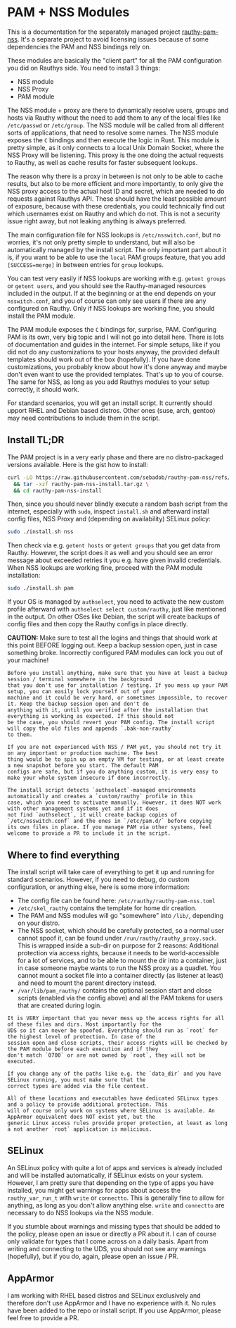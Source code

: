 # PAM + NSS Modules

This is a documentation for the separately managed project [rauthy-pam-nss](https://github.com/sebadob/rauthy-pam-nss).
It's a separate project to avoid licensing issues because of some dependencies the PAM and NSS bindings rely on.

These modules are basically the "client part" for all the PAM configuration you did on Rauthys side. You need to install
3 things:

- NSS module
- NSS Proxy
- PAM module

The NSS module + proxy are there to dynamically resolve users, groups and hosts via Rauthy without the need to add them
to any of the local files like `/etc/passwd` or `/etc/group`. The NSS module will be called from all different sorts of
applications, that need to resolve some names. The NSS module exposes the `C` bindings and then execute the logic in
Rust. This module is pretty simple, as it only connects to a local Unix Domain Socket, where the NSS Proxy will be
listening. This proxy is the one doing the actual requests to Rauthy, as well as cache results for faster subsequent
lookups.

The reason why there is a proxy in between is not only to be able to cache results, but also to be more efficient and
more importantly, to only give the NSS proxy access to the actual host ID and secret, which are needed to do requests
against Rauthys API. These should have the least possible amount of exposure, because with these credentials, you could
technically find out which usernames exist on Rauthy and which do not. This is not a security issue right away, but not
leaking anything is always preferred.

The main configuration file for NSS lookups is `/etc/nsswitch.conf`, but no worries, it's not only pretty simple to
understand, but will also be automatically managed by the install script. The only important part about it is, if you
want to be able to use the `local` PAM groups feature, that you add `[SUCCESS=merge]` in between entries for `group`
lookups.

You can test very easily if NSS lookups are working with e.g. `getent groups` or `getent users`, and you should see
the Rauthy-managed resources included in the output. If at the beginning or at the end depends on your `nsswitch.conf`,
and you of course can only see users if there are any configured on Rauthy. Only if NSS lookups are working fine, you
should install the PAM module.

The PAM module exposes the `C` bindings for, surprise, PAM. Configuring PAM is its own, very big topic and I will not
go into detail here. There is lots of documentation and guides in the internet. For simple setups, like if you did not
do any customizations to your hosts anyway, the provided default templates should work out of the box (hopefully). If
you have done customizations, you probably know about how it's done anyway and maybe don't even want to use the provided
templates. That's up to you of course. The same for NSS, as long as you add Rauthys modules to your setup correctly, it
should work.

For standard scenarios, you will get an install script. It currently should upport RHEL and Debian based distros. Other
ones (suse, arch, gentoo) may need contributions to include them in the script.

## Install TL;DR

The PAM project is in a very early phase and there are no distro-packaged versions available. Here is the gist how to
install:

```bash
curl -LO https://raw.githubusercontent.com/sebadob/rauthy-pam-nss/refs/heads/main/install/rauthy-pam-nss-install.tar.gz \
  && tar -xzf rauthy-pam-nss-install.tar.gz \
  && cd rauthy-pam-nss-install
```

Then, since you should never blindly execute a random bash script from the internet, especially with `sudo`, inspect
`install.sh` and afterward install config files, NSS Proxy and (depending on availability) SELinux policy:

```bash
sudo ./install.sh nss
```

Then check via e.g. `getent hosts` or `getent groups` that you get data from Rauthy. However, the script does it as well
and you should see an error message about exceeded retries it you e.g. have given invalid credentials. When NSS lookups
are working fine, proceed with the PAM module installation:

```bash
sudo ./install.sh pam
```

If your OS is managed by `authselect`, you need to activate the new custom profile afterward with
`authselect select custom/rauthy`, just like mentioned in the output. On other OSes like Debian, the script will create
backups of config files and then copy the Rauthy configs in place directly.

**CAUTION:** Make sure to test all the logins and things that should work at this point BEFORE logging out. Keep a
backup session open, just in case something broke. Incorrectly configured PAM modules can lock you out of your machine!

```admonish danger
Before you install anything, make sure that you have at least a backup session / terminal somewhere in the background
that you don't use for installation / testing. If you mess up your PAM setup, you can easily lock yourself out of your 
machine and it could be very hard, or sometimes impossible, to recover it. Keep the backup session open and don't do 
anything with it, until you verified after the installation that everything is working as expected. If this should not 
be the case, you should revert your PAM config. The install script will copy the old files and appends `.bak-non-rauthy` 
to them.

If you are not experienced with NSS / PAM yet, you should not try it on any important or production machine. The best
thing would be to spin up an empty VM for testing, or at least create a new snapshot before you start. The default PAM 
configs are safe, but if you do anything custom, it is very easy to make your whole system insecure if done incorrectly.
```

```admonish hint
The install script detects `authselect`-managed environments automatically and creates a `custom/rauthy` profile in this
case, which you need to activate manually. However, it does NOT work with other management systems yet and if it does
not find `authselect`, it will create backup copies of `/etc/nsswitch.conf` and the ones in `/etc/pam.d/` before copying
its own files in place. If you manage PAM via other systems, feel welcome to provide a PR to include it in the script.
```

## Where to find everything

The install script will take care of everything to get it up and running for standard scenarios. However, if you need to
debug, do custom configuration, or anything else, here is some more information:

- The config file can be found here: `/etc/rauthy/rauthy-pam-nss.toml`
- `/etc/skel_rauthy` contains the template for home dir creation.
- The PAM and NSS modules will go "somewhere" into `/lib/`, depending on your distro.
- The NSS socket, which should be carefully protected, so a normal user cannot spoof it, can be found under
  `/run/rauthy/rauthy_proxy.sock`. This is wrapped inside a sub-dir on purpose for 2 reasons: Additional protection via
  access rights, because it needs to be world-accessible for a lot of services, and to be able to mount the dir into
  a container, just in case someone maybe wants to run the NSS proxy as a quadlet. You cannot mount a socket file into
  a container directly (as listener at least) and need to mount the parent directory instead.
- `/var/lib/pam_rauthy/` contains the optional session start and close scripts (enabled via the config above) and all
  the PAM tokens for users that are created during login.

```admonish caution
It is VERY important that you never mess up the access rights for all of these files and dirs. Most importantly for the
UDS so it can never be spoofed. Everything should run as `root` for the highest level of protection. In case of the
session open and close scripts, their access rights will be checked by the PAM module before each execution and if they
don't match `0700` or are not owned by `root`, they will not be executed.
```

```admonish caution
If you change any of the paths like e.g. the `data_dir` and you have SELinux running, you must make sure that the
correct types are added via the file context.
```

```admonish note
All of these locations and executables have dedicated SELinux types and a policy to provide additional protection. This
will of course only work on systems where SELinux is available. An AppArmor equivalent does NOT exist yet, but the 
generic Linux access rules provide proper protection, at least as long a not another `root` application is malicious.
```

## SELinux

An SELinux policy with quite a lot of apps and services is already included and will be installed automatically, if
SELinux exists on your system. However, I am pretty sure that depending on the type of apps you have installed, you
might get warnings for apps about access the `rauthy_var_run_t` with `write` or `connectto`. This is generally fine to
allow for anything, as long as you don't allow anything else. `write` and `connectto` are necessary to do NSS lookups
via the NSS module.

If you stumble about warnings and missing types that should be added to the policy, please open an issue or directly a
PR about it. I can of course only validate for types that I come across on a daily basis. Apart from writing and
connecting to the UDS, you should not see any warnings (hopefully), but if you do, again, please open an issue / PR.

## AppArmor

I am working with RHEL based distros and SELinux exclusively and therefore don't use AppArmor and I have no experience
with it. No rules have been added to the repo or install script. If you use AppArmor, please feel free to provide a PR.
